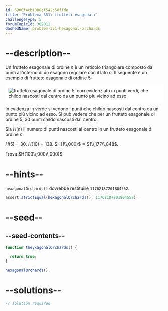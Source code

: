 ```yaml
---
id: 5900f4cb1000cf542c50ffde
title: 'Problema 351: frutteti esagonali'
challengeType: 5
forumTopicId: 302011
dashedName: problem-351-hexagonal-orchards
---
```


# --description--

Un frutteto esagonale di ordine $n$ è un reticolo triangolare composto da punti all'interno di un esagono regolare con il lato $n$. Il seguente è un esempio di frutteto esagonale di ordine 5:

<img class="img-responsive center-block" alt="frutteto esagonale di ordine 5, con evidenziato in punti verdi, che childo nascosti dal centro da un punto più vicino ad esso" src="https://cdn.freecodecamp.org/curriculum/project-euler/hexagonal-orchards.png" style="background-color: white; padding: 10px;" />

In evidenza in verde si vedono i punti che childo nascosti dal centro da un punto più vicino ad esso. Si può vedere che per un frutteto esagonale di ordine 5, 30 punti childo nascosti dal centro.

Sia $H(n)$ il numero di punti nascosti al centro in un frutteto esagonale di ordine $n$.

$H(5) = 30$. $H(10) = 138$. $H(1\\,000)$ = $1\\,177\\,848$.

Trova $H(100\\,000\\,000)$.

# --hints--

`hexagonalOrchards()` dovrebbe restituire `11762187201804552`.

```js
assert.strictEqual(hexagonalOrchards(), 11762187201804552);
```

# --seed--

## --seed-contents--

```js
function theyxagonalOrchards() {

  return true;
}

hexagonalOrchards();
```

# --solutions--

```js
// solution required
```
